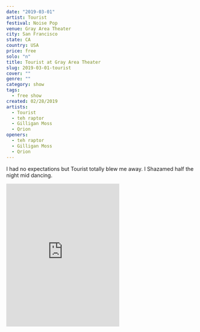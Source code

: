 ```yaml
---
date: "2019-03-01"
artist: Tourist
festival: Noise Pop
venue: Gray Area Theater
city: San Francisco
state: CA
country: USA
price: free
solo: "n"
title: Tourist at Gray Area Theater
slug: 2019-03-01-tourist
cover: ""
genre: ""
category: show
tags:
  - free show
created: 02/28/2019
artists:
  - Tourist
  - teh raptor
  - Gilligan Moss
  - Qrion
openers:
  - teh raptor
  - Gilligan Moss
  - Qrion
---
```


I had no expectations but Tourist totally blew me away. I Shazamed half the night mid dancing.

<iframe src="https://open.spotify.com/embed/user/pmocampo/playlist/30uTwNj5RR8S2MgeJE295a" width="300" height="380" frameborder="0" allowtransparency="true" allow="encrypted-media"></iframe>
